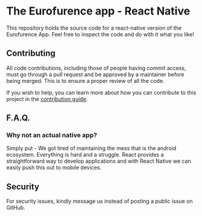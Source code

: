 # The Eurofurence app - React Native

This repository holds the source code for a react-native version of the Eurofurence App. Feel free to inspect the code and do with it what you like!

## Contributing

All code contributions, including those of people having commit access, must go through a pull request and be approved by a maintainer before being merged. This is to ensure a proper review of all the code.

If you wish to help, you can learn more about how you can contribute to this project in the [contribution guide](CONTRIBUTING.md).

## F.A.Q.

### Why not an actual native app?

Simply put - We got tired of maintaining the mess that is the android ecosystem. Everything is hard and a struggle. React provides a straightforward way to develop applications and
with React Native we can easily push this out to mobile devices.

## Security

For security issues, kindly message us instead of posting a public issue on GitHub.
